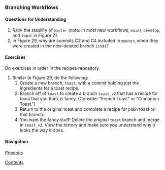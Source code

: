 ### Branching Workflows

#### Questions for Understanding
1. Rank the stability of `master` (note: in most new workflows, `main`),
   `develop`, and `topic` in Figure 27.
1. In Figure 29, why are commits C2 and C4 included in `master`, when they
   were created in the now-deleted branch `iss91`?

#### Exercises
Do exercises in order in the recipes repository.
1. Similar to Figure 29, do the following:
   1. Create a new branch, `toast`, with a commit holding just the
      ingredients for a toast recipe.
   1. Branch off of `toast` to create a branch `toast_v2` that has a recipe
      for toast that you think is fancy.
      (Consider "French Toast" or "Cinnamon Toast.")
   1. Return to the original toast and complete a recipe for plain toast on
      that branch.
   1. You want the fancy stuff!
      Delete the original `toast` branch and merge in `toast_v2`.
      View the history and make sure you understand why it looks the way it
      does.
  
#### Navigation
[Previous][c3_3]

[Contents][c2]

[c3_3]: <chapter_3_3.md>
[c2]: <../pro_git_supplement.md>
